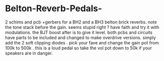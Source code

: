 # Belton-Reverb-Pedals-
2 schims and pcb +gerbers for a BH2 and a BH3 belton brick reverbs. note the tone stack before the gain. seems stupid right ? have faith and try it with modulations. the BJT boost after is to give it level. both pcbs and circuits have parts to be included and changed to make overdrive versions. simply add the 2 soft clipping diodes . pick your fave and change the gain pot from 100k to 500k . this is a loud pedal so take the vol pot down to 50k if your speakers are in danger. 
